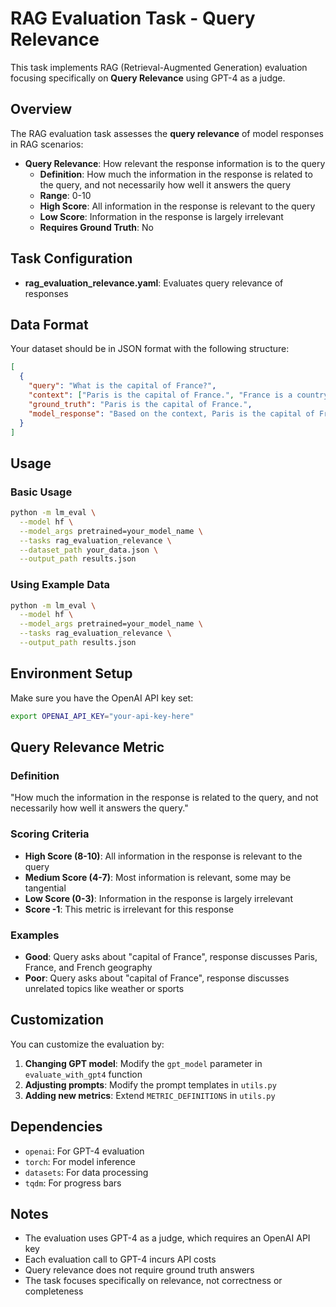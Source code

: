 # RAG Evaluation Task - Query Relevance

This task implements RAG (Retrieval-Augmented Generation) evaluation focusing specifically on **Query Relevance** using GPT-4 as a judge.

## Overview

The RAG evaluation task assesses the **query relevance** of model responses in RAG scenarios:

- **Query Relevance**: How relevant the response information is to the query
  - **Definition**: How much the information in the response is related to the query, and not necessarily how well it answers the query
  - **Range**: 0-10
  - **High Score**: All information in the response is relevant to the query
  - **Low Score**: Information in the response is largely irrelevant
  - **Requires Ground Truth**: No

## Task Configuration

- **rag_evaluation_relevance.yaml**: Evaluates query relevance of responses

## Data Format

Your dataset should be in JSON format with the following structure:

```json
[
  {
    "query": "What is the capital of France?",
    "context": ["Paris is the capital of France.", "France is a country in Europe."],
    "ground_truth": "Paris is the capital of France.",
    "model_response": "Based on the context, Paris is the capital of France."
  }
]
```

## Usage

### Basic Usage

```bash
python -m lm_eval \
  --model hf \
  --model_args pretrained=your_model_name \
  --tasks rag_evaluation_relevance \
  --dataset_path your_data.json \
  --output_path results.json
```

### Using Example Data

```bash
python -m lm_eval \
  --model hf \
  --model_args pretrained=your_model_name \
  --tasks rag_evaluation_relevance \
  --output_path results.json
```

## Environment Setup

Make sure you have the OpenAI API key set:

```bash
export OPENAI_API_KEY="your-api-key-here"
```

## Query Relevance Metric

### Definition
"How much the information in the response is related to the query, and not necessarily how well it answers the query."

### Scoring Criteria
- **High Score (8-10)**: All information in the response is relevant to the query
- **Medium Score (4-7)**: Most information is relevant, some may be tangential
- **Low Score (0-3)**: Information in the response is largely irrelevant
- **Score -1**: This metric is irrelevant for this response

### Examples
- **Good**: Query asks about "capital of France", response discusses Paris, France, and French geography
- **Poor**: Query asks about "capital of France", response discusses unrelated topics like weather or sports

## Customization

You can customize the evaluation by:

1. **Changing GPT model**: Modify the `gpt_model` parameter in `evaluate_with_gpt4` function
2. **Adjusting prompts**: Modify the prompt templates in `utils.py`
3. **Adding new metrics**: Extend `METRIC_DEFINITIONS` in `utils.py`

## Dependencies

- `openai`: For GPT-4 evaluation
- `torch`: For model inference
- `datasets`: For data processing
- `tqdm`: For progress bars

## Notes

- The evaluation uses GPT-4 as a judge, which requires an OpenAI API key
- Each evaluation call to GPT-4 incurs API costs
- Query relevance does not require ground truth answers
- The task focuses specifically on relevance, not correctness or completeness 